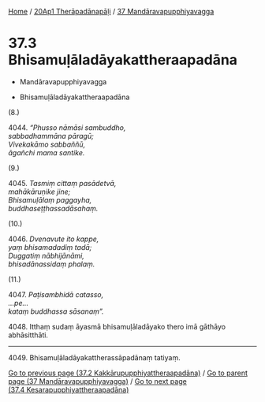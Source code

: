 
[Home](/) / [20Ap1 Therāpadānapāḷi](...md) / [37 Mandāravapupphiyavagga](../20Ap1/37.md)

# 37.3 Bhisamuḷāladāyakattheraapadāna

* Mandāravapupphiyavagga

* Bhisamuḷāladāyakattheraapadāna

(8.)

4044\. _“Phusso nāmāsi sambuddho,_  
_sabbadhammāna pāragū;_  
_Vivekakāmo sabbaññū,_  
_āgañchi mama santike._  


(9.)

4045\. _Tasmiṃ cittaṃ pasādetvā,_  
_mahākāruṇike jine;_  
_Bhisamuḷālaṃ paggayha,_  
_buddhaseṭṭhassadāsahaṃ._  


(10.)

4046\. _Dvenavute ito kappe,_  
_yaṃ bhisamadadiṃ tadā;_  
_Duggatiṃ nābhijānāmi,_  
_bhisadānassidaṃ phalaṃ._  


(11.)

4047\. _Paṭisambhidā catasso,_  
_…pe…_  
_kataṃ buddhassa sāsanaṃ”._  


4048\. Itthaṃ sudaṃ āyasmā bhisamuḷāladāyako thero imā gāthāyo abhāsitthāti.

---

4049\. Bhisamuḷāladāyakattherassāpadānaṃ tatiyaṃ.



[Go to previous page (37.2 Kakkārupupphiyattheraapadāna)](37.2.md) / [Go to parent page (37 Mandāravapupphiyavagga)](../20Ap1/37.md) / [Go to next page (37.4 Kesarapupphiyattheraapadāna)](37.4.md)


